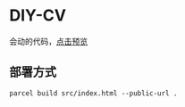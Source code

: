 # DIY-CV
会动的代码，[点击预览](https://lw020928.github.io/DIY-CV/dist/)
## 部署方式
```
parcel build src/index.html --public-url .
```
